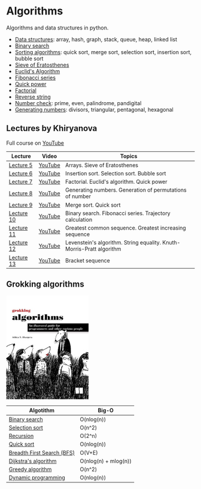 # Algorithms
Algorithms and data structures in python.
- [Data structures](https://github.com/Alekselion/algorithms/blob/master/1_data_structures.py): array, hash, graph, stack, queue, heap, linked list
- [Binary search](https://github.com/Alekselion/algorithms/blob/master/2_binary_search.py)
- [Sorting algorithms](https://github.com/Alekselion/algorithms/blob/master/3_sorting.py): quick sort, merge sort, selection sort, insertion sort, bubble sort
- [Sieve of Eratosthenes](https://github.com/Alekselion/algorithms/blob/master/4_eratosthenes.py)
- [Euclid's Algorithm](https://github.com/Alekselion/algorithms/blob/master/5_euclid.py)
- [Fibonacci series](https://github.com/Alekselion/algorithms/blob/master/6_fibonacci.py)
- [Quick power](https://github.com/Alekselion/algorithms/blob/master/8_quick_power.py)
- [Factorial](https://github.com/Alekselion/algorithms/blob/master/7_factorial.py)
- [Reverse string](https://github.com/Alekselion/algorithms/blob/master/9_reverse.py)
- [Number check](https://github.com/Alekselion/algorithms/blob/master/10_number_is.py): prime, even, palindrome, pandigital
- [Generating numbers](https://github.com/Alekselion/algorithms/blob/master/11_listGenerators.py): divisors, triangular, pentagonal, hexagonal

## Lectures by Khiryanova
Full course on [YouTube](https://www.youtube.com/playlist?list=PLRDzFCPr95fK7tr47883DFUbm4GeOjjc0)

Lecture | Video | Topics
--------|-------|-------
[Lecture 5](https://github.com/Alekselion/algorithms/blob/master/lectures-by-Khiryanova/lecture5_array_prime.py) | [YouTube](https://www.youtube.com/watch?v=3I6OjxoeSS8&list=PLRDzFCPr95fK7tr47883DFUbm4GeOjjc0&index=5) | Arrays. Sieve of Eratosthenes
[Lecture 6](https://github.com/Alekselion/algorithms/blob/master/lectures-by-Khiryanova/lecture6_sorting.py) | [YouTube](https://www.youtube.com/watch?v=NLq7nB9bV0M&list=PLRDzFCPr95fK7tr47883DFUbm4GeOjjc0&index=6) | Insertion sort. Selection sort. Bubble sort
[Lecture 7](https://github.com/Alekselion/algorithms/blob/master/lectures-by-Khiryanova/lecture7_recursion.py) | [YouTube](https://www.youtube.com/watch?v=0Bc8zLURY-c&list=PLRDzFCPr95fK7tr47883DFUbm4GeOjjc0&index=7) | Factorial. Euclid's algorithm. Quick power
[Lecture 8](https://github.com/Alekselion/algorithms/blob/master/lectures-by-Khiryanova/lecture8_geniration.py) | [YouTube](https://www.youtube.com/watch?v=2XFaK3bgT7w&list=PLRDzFCPr95fK7tr47883DFUbm4GeOjjc0&index=8) | Generating numbers. Generation of permutations of number
[Lecture 9](https://github.com/Alekselion/algorithms/blob/master/lectures-by-Khiryanova/lecture9_sorting.py) | [YouTube](https://www.youtube.com/watch?v=qf82-r9hl2Y&list=PLRDzFCPr95fK7tr47883DFUbm4GeOjjc0&index=9) | Merge sort. Quick sort
[Lecture 10](https://github.com/Alekselion/algorithms/blob/master/lectures-by-Khiryanova/lecture10_dynamic.py) | [YouTube](https://www.youtube.com/watch?v=EdhN_gEDfUM&list=PLRDzFCPr95fK7tr47883DFUbm4GeOjjc0&index=10) | Binary search. Fibonacci series. Trajectory calculation 
[Lecture 11](https://github.com/Alekselion/algorithms/blob/master/lectures-by-Khiryanova/lecture11_sequence.py) | [YouTube](https://www.youtube.com/watch?v=m4HOkVeN4Mo&list=PLRDzFCPr95fK7tr47883DFUbm4GeOjjc0&index=11) | Greatest common sequence. Greatest increasing sequence 
[Lecture 12](https://github.com/Alekselion/algorithms/blob/master/lectures-by-Khiryanova/lecture12_strings.py) | [YouTube](https://www.youtube.com/watch?v=rEPggzaPoUw&list=PLRDzFCPr95fK7tr47883DFUbm4GeOjjc0&index=12) | Levenstein's algorithm. String equality. Knuth-Morris-Pratt algorithm  
[Lecture 13](https://github.com/Alekselion/algorithms/blob/master/lectures-by-Khiryanova/lecture13_braces.py) | [YouTube](https://www.youtube.com/watch?v=L4IU1bPKvHM&list=PLRDzFCPr95fK7tr47883DFUbm4GeOjjc0&index=13) | Bracket sequence

## Grokking algorithms
![picture](https://github.com/Alekselion/algorithms/blob/master/grokking-algorithms/book.jpg)

Algotithm | Big-O
----------|------
[Binary search](https://github.com/Alekselion/algorithms/blob/master/grokking-algorithms/1_binarySearch.py)|O(nlog(n))
[Selection sort](https://github.com/Alekselion/algorithms/blob/master/grokking-algorithms/2_selectionSort.py)|O(n^2)
[Recursion](https://github.com/Alekselion/algorithms/blob/master/grokking-algorithms/3_recursion.py)|O(2^n)
[Quick sort](https://github.com/Alekselion/algorithms/blob/master/grokking-algorithms/4_quickSort.py)|O(nlog(n))
[Breadth First Search (BFS)](https://github.com/Alekselion/algorithms/blob/master/grokking-algorithms/5_breadthFirstSearch.py)|O(V+E)
[Dijkstra's algorithm](https://github.com/Alekselion/algorithms/blob/master/grokking-algorithms/6_dijkstra.py)|O(nlog(n) + mlog(n))
[Greedy algorithm](https://github.com/Alekselion/algorithms/blob/master/grokking-algorithms/7_greedy.py)|O(n^2)
[Dynamic programming](https://github.com/Alekselion/algorithms/blob/master/grokking-algorithms/8_dynamic.py)|O(nlog(n))
